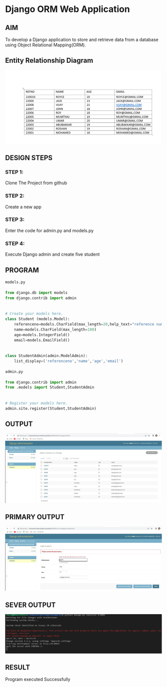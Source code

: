 # Django ORM Web Application

## AIM
To develop a Django application to store and retrieve data from a database using Object Relational Mapping(ORM).

## Entity Relationship Diagram

![Entity Relationship Diagram](ENTITY.png)

## DESIGN STEPS

### STEP 1:

Clone The Project from github

### STEP 2:

Create a new app

### STEP 3:

Enter the code for admin.py and models.py

### STEP 4:

Execute Django admin and create five student

## PROGRAM

``` python
models.py

from django.db import models
from django.contrib import admin


# Create your models here.
class Student (models.Model):
    referenceno=models.CharField(max_length=20,help_text="reference number")
    name=models.CharField(max_length=100)
    age=models.IntegerField()
    email=models.EmailField()


class StudentAdmin(admin.ModelAdmin):
    list_display=('referenceno','name','age','email')

admin.py

from django.contrib import admin
from .models import Student,StudentAdmin


# Register your models here.
admin.site.register(Student,StudentAdmin)

```

## OUTPUT

![OUTPUT](./studentout.jpg)

## PRIMARY OUTPUT

![OUTPUT](./primaryout.jpg)

## SEVER OUTPUT

![OUTPUT](./SEROUT.png)

## RESULT

Program executed Successfully